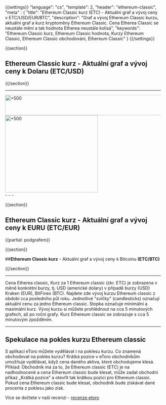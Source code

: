 ﻿{{settings}}
  "language": "cs",
  "template": 2,
  "header": "ethereum-classic",
  "meta" : {
    "title": "Ethereum Classic kurz (ETC) - Aktuální graf a vývoj ceny v ETC/USD/EUR/BTC",
    "description": "Graf a vývoj Ethereum Classic kurzu, aktuální graf a kurz kryptoměny Ethereum Classic. Cena Etherea Classic se neustále mění a tak hodnota Etherea neustále kolísá",
    "keywords": "Ethereum Classic kurz, Ethereum Classic hodnota, Kurzy Ethereum Classic, Ethereum Classic obchodování, Ethereum Classic"
  }
{{/settings}}




{{section}}

## **Ethereum Classic kurz** - Aktuální graf a vývoj ceny k Dolaru **(ETC/USD)** 

<!-- TradingView Widget BEGIN -->
<script type="text/javascript" src="https://d33t3vvu2t2yu5.cloudfront.net/tv.js"></script>
<script type="text/javascript">
new TradingView.widget({
  "width": "100%",
  "height": 400,
  "symbol": "KRAKEN:ETCUSD",
  "interval": "D",
  "timezone": "Etc/UTC",
  "theme": "White",
  "style": "1",
  "locale": "en",
  "toolbar_bg": "#f1f3f6",
  "allow_symbol_change": true,
  "hideideas": true,
  "show_popup_button": true,
  "popup_width": "1000",
  "popup_height": "650",
});

</script>



{{/section}}

- - -
<div class="row">
<div class="col-md-8 hidden-sm hidden-xs">
<a href="http://blog.forexsrovnavac.cz/plus500cz" target="_blank" title="+500"><img src="http://cdn.plus500.com/Media/Banners/1024x66/28447.gif?set=Cryptocurrencies_CySec" width="1135" height="66" border="0" alt="+500" /></a>
</div>
<div class="col-sm-6 col-xs-12 hidden-md hidden-lg">
 <a href="http://blog.forexsrovnavac.cz/plus500cz" target="_blank" title="+500"><img src="http://cdn.plus500.com/Media/Banners/300x250/28436.gif?set=Cryptocurrencies_CySec" width="300" height="250" border="0" alt="+500" /></a>
</div>
</div>
- - -


{{section}}
## **Ethereum Classic kurz** - Aktuální graf a vývoj ceny k EURU **(ETC/EUR)**

<!-- TradingView Widget BEGIN -->
<script type="text/javascript" src="https://d33t3vvu2t2yu5.cloudfront.net/tv.js"></script>
<script type="text/javascript">
new TradingView.widget({
  "width": "100%",
  "height": 400,
  "symbol": "KRAKEN:ETCEUR",
  "interval": "D",
  "timezone": "Etc/UTC",
  "theme": "White",
  "style": "1",
  "locale": "en",
  "toolbar_bg": "#f1f3f6",
  "allow_symbol_change": true,
  "hideideas": true,
  "show_popup_button": true,
  "popup_width": "1000",
  "popup_height": "650",
});

</script>
<!-- TradingView Widget END -->

{{partial: podgrafem}}

{{section}}


##**Ethereum Classic kurz** - Aktuální graf a vývoj ceny k Bitcoinu **(ETC/BTC)**

<!-- TradingView Widget BEGIN -->
<script type="text/javascript" src="https://d33t3vvu2t2yu5.cloudfront.net/tv.js"></script>
<script type="text/javascript">
new TradingView.widget({
  "width": "100%",
  "height": 400,
  "symbol": "BITFINEX:ETCBTC",
  "interval": "D",
  "timezone": "Etc/UTC",
  "theme": "White",
  "style": "1",
  "locale": "en",
  "toolbar_bg": "#f1f3f6",
  "allow_symbol_change": true,
  "hideideas": true,
  "show_popup_button": true,
  "popup_width": "1000",
  "popup_height": "650",
});

</script>
<!-- TradingView Widget END -->

{{/section}}

- - -
Cena Etherea classic, Kurz za 1 Ethereum classic (zkr. ETC) je zobrazena v měně konkrétní burzy, tj. USD (americké dolary) v případě burzy (USD) Kraken (EUR), BitFinex (BTC). Najdete zde vývoj kurzu Ethereum classic z období cca posledního půl roku. Jednotlivé "svíčky" (candlesticks) označují aktuální cenu za jedno Ethereum classic. Stopka označuje minimální a maximální kurz. Vývoj kurzu si můžete prohlédnout na cca 5 minutových grafech, až po roční grafy. Kurz Ethereum classic se zobrazuje s cca 5 minutovým zpožděním.
- - -


## Spekulace na pokles kurzu Ethereum classic

S aplikací eToro můžete vydělávat i na poklesu kurzu. Co znamená obchodovat na pokles kurzu? Krátká pozice v eToro obchodníkům umožňuje vydělávat, když cena daného aktiva, které obchodujeme klesá. Příklad: Obchodník má za to, že Ethereum classic (ETC) je na nadhodnocené a cena Ethereum classic bude klesat, může zadat obchodní příkaz „Krátká pozice” a otevřít tak krátkou pozici pro Ethereum classic. Pokud cena Ethereum classic bude klesat, obchodník bude získávat dané procenta z poklesu jako zisk. 

Více se dočtete v naší recenzi - [recenze etoro](http://forexsrovnavac.cz/etoro)




